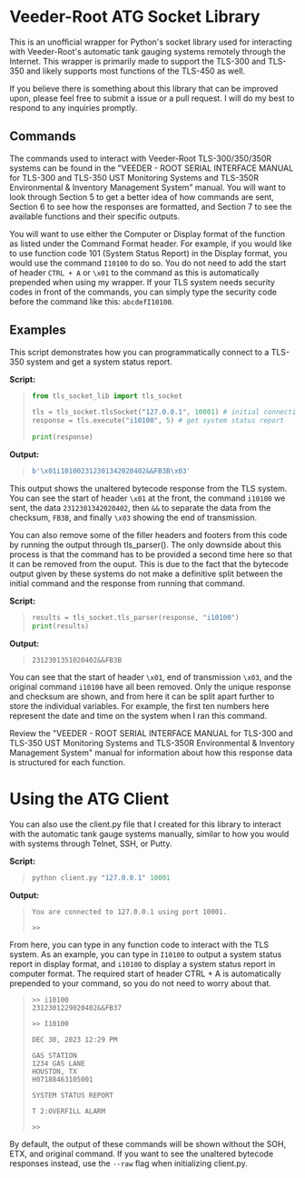 # Veeder-Root ATG Socket Library

This is an unofficial wrapper for Python's socket library used for interacting with Veeder-Root's automatic tank gauging systems remotely through the Internet. This wrapper is primarily made to support the TLS-300 and TLS-350 and likely supports most functions of the TLS-450 as well.

If you believe there is something about this library that can be improved upon, please feel free to submit a issue or a pull request. I will do my best to respond to any inquiries promptly.

## Commands

The commands used to interact with Veeder-Root TLS-300/350/350R systems can be found in the "VEEDER - ROOT SERIAL INTERFACE MANUAL for TLS-300 and TLS-350 UST Monitoring Systems and TLS-350R Environmental & Inventory Management System" manual. You will want to look through Section 5 to get a better idea of how commands are sent, Section 6 to see how the responses are formatted, and Section 7 to see the available functions and their specific outputs.

You will want to use either the Computer or Display format of the function as listed under the Command Format header. For example, if you would like to use function code 101 (System Status Report) in the Display format, you would use the command ``I10100`` to do so. You do not need to add the start of header ``CTRL + A`` or ``\x01`` to the command as this is automatically prepended when using my wrapper. If your TLS system needs security codes in front of the commands, you can simply type the security code before the command like this: ``abcdefI10100``.

## Examples

This script demonstrates how you can programmatically connect to a TLS-350 system and get a system status report.

**Script:**

>```python
> from tls_socket_lib import tls_socket
>
> tls = tls_socket.tlsSocket("127.0.0.1", 10001) # initial connection
> response = tls.execute("i10100", 5) # get system status report
> 
> print(response)
>```

**Output:**

>```python
> b'\x01i101002312301342020402&&FB3B\x03'
>```

This output shows the unaltered bytecode response from the TLS system. You can see the start of header ``\x01`` at the front, the command ``i10100`` we sent, the data ``2312301342020402``, then ``&&`` to separate the data from the checksum, ``FB3B``, and finally ``\x03`` showing the end of transmission.

You can also remove some of the filler headers and footers from this code by running the output through tls_parser(). The only downside about this process is that the command has to be provided a second time here so that it can be removed from the ouput. This is due to the fact that the bytecode output given by these systems do not make a definitive split between the initial command and the response from running that command.

**Script:**

>```python
> results = tls_socket.tls_parser(response, "i10100")
> print(results)
>```

**Output:**

>```
> 2312301351020402&&FB3B
>```

You can see that the start of header ``\x01``, end of transmission ``\x03``, and the original command ``i10100`` have all been removed. Only the unique response and checksum are shown, and from here it can be split apart further to store the individual variables. For example, the first ten numbers here represent the date and time on the system when I ran this command.

Review the "VEEDER - ROOT SERIAL INTERFACE MANUAL for TLS-300 and TLS-350 UST Monitoring Systems and TLS-350R Environmental & Inventory Management System" manual for information about how this response data is structured for each function.

# Using the ATG Client

You can also use the client.py file that I created for this library to interact with the automatic tank gauge systems manually, similar to how you would with systems through Telnet, SSH, or Putty.

**Script:**

>```python
> python client.py "127.0.0.1" 10001
>```

**Output:**

>```
> You are connected to 127.0.0.1 using port 10001.
>
> >>
>```

From here, you can type in any function code to interact with the TLS system. As an example, you can type in ``I10100`` to output a system status report in display format, and ``i10100`` to display a system status report in computer format. The required start of header CTRL + A is automatically prepended to your command, so you do not need to worry about that.

> ```
> >> i10100
> 2312301229020402&&FB37
>
> >> I10100 
>
> DEC 30, 2023 12:29 PM
>
> GAS STATION
> 1234 GAS LANE
> HOUSTON, TX
> H07188463105001
>
> SYSTEM STATUS REPORT
>
> T 2:OVERFILL ALARM
>
> >>
> ```

By default, the output of these commands will be shown without the SOH, ETX, and original command. If you want to see the unaltered bytecode responses instead, use the ``--raw`` flag when initializing client.py.
